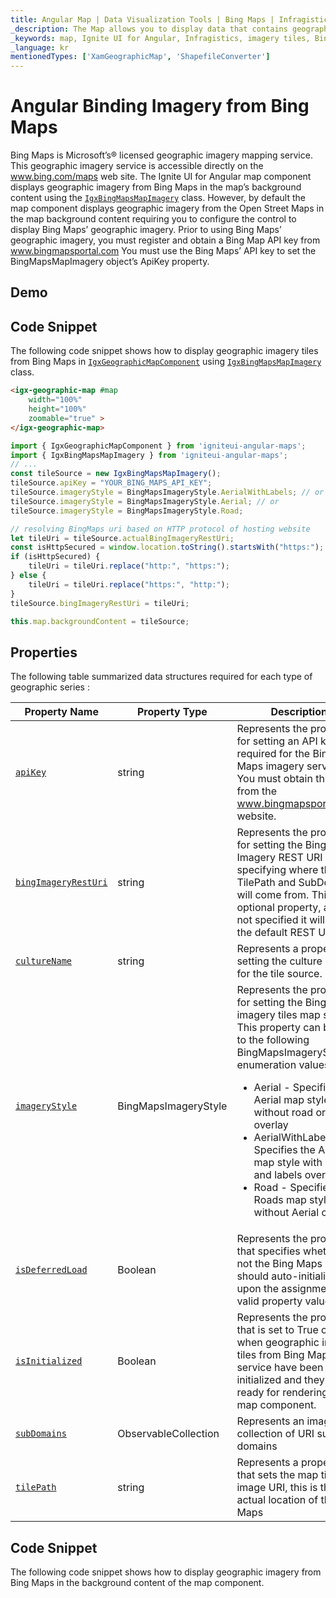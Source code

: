 ```yaml
---
title: Angular Map | Data Visualization Tools | Bing Maps | Infragistics
_description: The Map allows you to display data that contains geographic locations from view models or geo-spatial data loaded from shape files on geographic imagery maps.View the demo, dependencies, usage and toolbar for more information.
_keywords: map, Ignite UI for Angular, Infragistics, imagery tiles, Bing Maps
_language: kr
mentionedTypes: ['XamGeographicMap', 'ShapefileConverter']
---
```


# Angular Binding Imagery from Bing Maps

Bing Maps is Microsoft’s® licensed geographic imagery mapping service. This geographic imagery service is accessible directly on the <a href="http://www.bing.com/maps" target="_blank">www.bing.com/maps</a>  web site. The Ignite UI for Angular map component displays geographic imagery from Bing Maps in the map’s background content using the [`IgxBingMapsMapImagery`]({environment:dvApiBaseUrl}/products/ignite-ui-angular/api/docs/typescript/latest/classes/igxbingmapsmapimagery.html) class. However, by default the map component displays geographic imagery from the Open Street Maps in the map background content requiring you to configure the control to display Bing Maps’ geographic imagery. Prior to using Bing Maps’ geographic imagery, you must register and obtain a Bing Map API key from <a href="http://www.bingmapsportal.coms" target="_blank">www.bingmapsportal.com</a> You must use the Bing Maps’ API key to set the BingMapsMapImagery object’s ApiKey property.

## Demo

<code-view style="height: 500px" alt="Angular geo map display bing imagery"
  data-demos-base-url="{environment:dvDemosBaseUrl}"
           iframe-src="{environment:dvDemosBaseUrl}/maps/geo-map-display-bing-imagery"
                                        github-src="maps/geo-map/display-bing-imagery">
</code-view>


<div class="divider--half"></div>

## Code Snippet

The following code snippet shows how to display geographic imagery tiles from Bing Maps in [`IgxGeographicMapComponent`]({environment:dvApiBaseUrl}/products/ignite-ui-angular/api/docs/typescript/latest/classes/igxgeographicmapcomponent.html) using [`IgxBingMapsMapImagery`]({environment:dvApiBaseUrl}/products/ignite-ui-angular/api/docs/typescript/latest/classes/igxbingmapsmapimagery.html) class.

```html
<igx-geographic-map #map
    width="100%"
    height="100%"
    zoomable="true" >
</igx-geographic-map>
```

```ts
import { IgxGeographicMapComponent } from 'igniteui-angular-maps';
import { IgxBingMapsMapImagery } from 'igniteui-angular-maps';
// ...
const tileSource = new IgxBingMapsMapImagery();
tileSource.apiKey = "YOUR_BING_MAPS_API_KEY";
tileSource.imageryStyle = BingMapsImageryStyle.AerialWithLabels; // or
tileSource.imageryStyle = BingMapsImageryStyle.Aerial; // or
tileSource.imageryStyle = BingMapsImageryStyle.Road;

// resolving BingMaps uri based on HTTP protocol of hosting website
let tileUri = tileSource.actualBingImageryRestUri;
const isHttpSecured = window.location.toString().startsWith("https:");
if (isHttpSecured) {
    tileUri = tileUri.replace("http:", "https:");
} else {
    tileUri = tileUri.replace("https:", "http:");
}
tileSource.bingImageryRestUri = tileUri;

this.map.backgroundContent = tileSource;
```

## Properties

The following table summarized data structures required for each type of geographic series :

| Property Name  | Property Type   | Description   |
|--------------|---------------| ---------------|
|[`apiKey`]({environment:dvApiBaseUrl}/products/ignite-ui-angular/api/docs/typescript/latest/classes/igxbingmapsmapimagery.html#apikey)|string|Represents the property for setting an API key required for the Bing Maps imagery service. You must obtain this key from the <a href="http://www.bingmapsportal.coms" target="_blank">www.bingmapsportal.com</a> website.|
|[`bingImageryRestUri`]({environment:dvApiBaseUrl}/products/ignite-ui-angular/api/docs/typescript/latest/classes/igxbingmapsmapimagery.html#bingimageryresturi)|string|Represents the property for setting the Bing Imagery REST URI specifying where the TilePath and SubDomains will come from. This is an optional property, and if not specified it will use the default REST URI.|
|[`cultureName`]({environment:dvApiBaseUrl}/products/ignite-ui-angular/api/docs/typescript/latest/classes/igxbingmapsmapimagery.html#culturename)|string|Represents a property for setting the culture name for the tile source.|
|[`imageryStyle`]({environment:dvApiBaseUrl}/products/ignite-ui-angular/api/docs/typescript/latest/classes/igxbingmapsmapimagery.html#imagerystyle)|BingMapsImageryStyle|Represents the property for setting the Bing Maps imagery tiles map style. This property can be set to the following BingMapsImageryStyle enumeration values: <ul><li> Aerial - Specifies the Aerial map style without road or labels overlay</li> <li> AerialWithLabels - Specifies the Aerial map style with road and labels overlay</li><li> Road - Specifies the Roads map style without Aerial overlay</li></ul>|
|[`isDeferredLoad`]({environment:dvApiBaseUrl}/products/ignite-ui-angular/api/docs/typescript/latest/classes/igxbingmapsmapimagery.html#isdeferredload)|Boolean|Represents the property that specifies whether or not the Bing Maps service should auto-initialized upon the assignment of valid property values.|
|[`isInitialized`]({environment:dvApiBaseUrl}/products/ignite-ui-angular/api/docs/typescript/latest/classes/igxbingmapsmapimagery.html#isinitialized)|Boolean|Represents the property that is set to True occurs when geographic imagery tiles from Bing Maps service have been initialized and they are ready for rendering in the map component.|
|[`subDomains`]({environment:dvApiBaseUrl}/products/ignite-ui-angular/api/docs/typescript/latest/classes/igxbingmapsmapimagery.html#subdomains)|ObservableCollection<string>|Represents an image collection of URI sub domains|
|[`tilePath`]({environment:dvApiBaseUrl}/products/ignite-ui-angular/api/docs/typescript/latest/classes/igxbingmapsmapimagery.html#tilepath)|string|Represents a property that sets the map tile image URI, this is the actual location of the Bing Maps|

## Code Snippet

The following code snippet shows how to display geographic imagery from Bing Maps in the background content of the map component.
